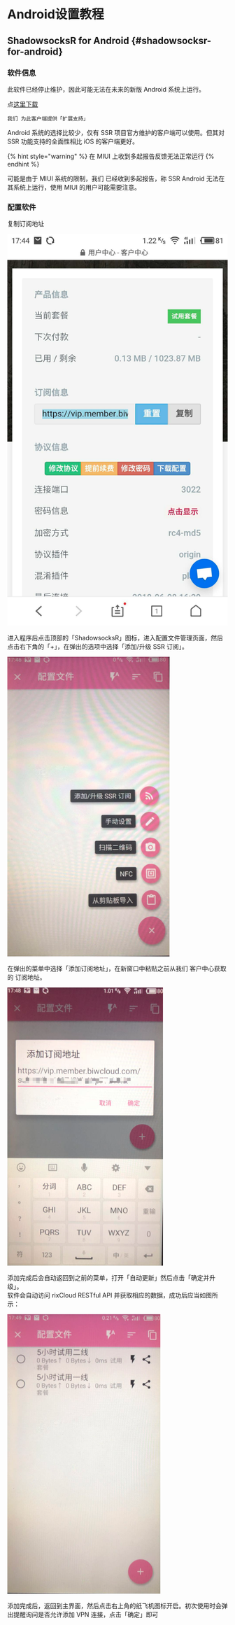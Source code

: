 # Android设置教程

## ShadowsocksR for Android {#shadowsocksr-for-android}

### 软件信息

此软件已经停止维护，因此可能无法在未来的新版 Android 系统上运行。

点[这里下载](https://github.com/shadowsocksrr/shadowsocksr-android/releases/download/3.5.4/shadowsocksr-android-3.5.4.apk)

`我们 为此客户端提供「扩展支持」`

Android 系统的选择比较少，仅有 SSR 项目官方维护的客户端可以使用。但其对 SSR 功能支持的全面性相比 iOS 的客户端更好。

{% hint style="warning" %}
在 MIUI 上收到多起报告反馈无法正常运行
{% endhint %}

可能是由于 MIUI 系统的限制，我们 已经收到多起报告，称 SSR Android 无法在其系统上运行，使用 MIUI 的用户可能需要注意。

### 配置软件

复制订阅地址

![&#x590D;&#x5236;&#x8BA2;&#x9605;&#x5730;&#x5740;](.gitbook/assets/image%20%286%29.png)

进入程序后点击顶部的「ShadowsocksR」图标，进入配置文件管理页面，然后点击右下角的「+」，在弹出的选项中选择「添加/升级 SSR 订阅」。

![&#x6253;&#x5F00;&#x8F6F;&#x4EF6;](.gitbook/assets/image%20%2811%29.png)

在弹出的菜单中选择「添加订阅地址」，在新窗口中粘贴之前从我们 客户中心获取的 订阅地址。

![](.gitbook/assets/image%20%2812%29.png)

添加完成后会自动返回到之前的菜单，打开「自动更新」然后点击「确定并升级」。  
软件会自动访问 rixCloud RESTful API 并获取相应的数据，成功后应当如图所示：

![](.gitbook/assets/image%20%283%29.png)

添加完成后，返回到主界面，然后点击右上角的纸飞机图标开启。初次使用时会弹出提醒询问是否允许添加 VPN 连接，点击「确定」即可

